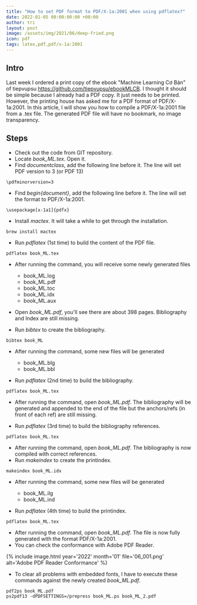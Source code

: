 ```yaml
---
title: "How to set PDF format to PDF/X-1a:2001 when using pdflatex?"
date: 2022-01-05 00:00:00:00 +00:00
author: tri
layout: post
image: /assets/img/2021/06/deep-fried.png
icon: pdf
tags: latex,pdf,pdf/x-1a:2001
---
```


## Intro
Last week I ordered a print copy of the ebook "Machine Learning Cơ Bản" of tiepvupsu https://github.com/tiepvupsu/ebookMLCB. I thought it should be simple because I already had a PDF copy. It just needs to be printed. However, the printing house has asked me for a PDF format of PDF/X-1a:2001. In this article, I will show you how to compile a PDF/X-1a:2001 file from a .tex file. The generated PDF file will have no bookmark, no image transparency.

## Steps

- Check out the code from GIT repository.
- Locate <em>book_ML.tex</em>. Open it.
- Find <em>documentclass</em>, add the following line before it. The line will set PDF version to 3 (or PDF 13)

```terminal
\pdfminorversion=3
```

- Find <em>begin{document}</em>, add the following line before it. The line will set the format to PDF/X-1a:2001.

```terminal
\usepackage[x-1a1]{pdfx}
```

- Install <em>mactex</em>. It will take a while to get through the installation.

```terminal
brew install mactex
```

- Run <em>pdflatex</em> (1st time) to build the content of the PDF file.

```terminal
pdflatex book_ML.tex
```

- After running the command, you will receive some newly generated files 
  - book_ML.log
  - book_ML.pdf
  - book_ML.toc
  - book_ML.idx
  - book_ML.aux

- Open <em>book_ML.pdf</em>, you'll see there are about 398 pages. Bibliography and Index are still missing.
- Run <em>bibtex</em> to create the bibliography. 
	
```terminal
bibtex book_ML
```

- After running the command, some new files will be generated 
  - book_ML.blg
  - book_ML.bbl

- Run <em>pdflatex</em> (2nd time) to build the bibliography.

```terminal
pdflatex book_ML.tex
```

- After running the command, open <em>book_ML.pdf</em>. The bibliography will be generated and appended to the end of the file but the anchors/refs (in front of each ref) are still missing.

- Run <em>pdflatex</em> (3rd time) to build the bibliography references.

```terminal
pdflatex book_ML.tex
```

- After running the command, open <em>book_ML.pdf</em>. The bibliography is now compiled with correct references.
- Run <em>makeindex</em> to create the printindex.

```terminal
makeindex book_ML.idx
```

- After running the command, some new files will be generated 
  - book_ML.ilg
  - book_ML.ind

- Run <em>pdflatex</em> (4th time) to build the printindex.

```terminal
pdflatex book_ML.tex
```

- After running the command, open <em>book_ML.pdf</em>. The file is now fully generated with the format PDF/X-1a:2001.
- You can check the conformance with Adobe PDF Reader.

{%
    include image.html
    year='2022'
    month='01'
    file='06_001.png'
    alt='Adobe PDF Reader Conformance'
%}

- To clear all problems with embedded fonts, I have to execute these commands against the newly created <em>book_ML.pdf</em>.

```terminal
pdf2ps book_ML.pdf
ps2pdf13 -dPDFSETTINGS=/prepress book_ML.ps book_ML_2.pdf
```
